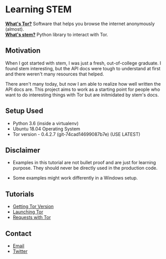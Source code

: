 # Learning STEM

[**What's Tor?**](https://en.wikipedia.org/wiki/Tor_(anonymity_network)) Software that helps you browse the internet anonymously (almost). <br>
[**What's stem?**](https://stem.torproject.org/index.html) Python library to interact with Tor.

## Motivation
When I got started with stem, I was just a fresh, out-of-college graduate. I found stem interesting, but the API docs were tough to understand at first and there weren't many resources that helped. 

There aren't many today, but now I am able to realize how well written the API docs are. This project aims to work as a starting point for people who want to do interesting things with Tor but are initmidated by stem's docs.

## Setup Used
* Python 3.6 (inside a virtualenv)
* Ubuntu 18.04 Operating System
* Tor version - 0.4.2.7 (git-74cad14699087b7e) (USE LATEST)

## Disclaimer
* Examples in this tutorial are not bullet proof and are just for learning purpose. They should never be directly used in the production code.

* Some examples might work differently in a Windows setup.

## Tutorials
* [Getting Tor Version](./get_version.md)
* [Launching Tor](./launching_tor.md)
* [Requests with Tor](./requests_with_tor.md)

## Contact

* [Email](mailto:garg.manav8@protonmail.com) 
* [Twitter](https://twitter.com/sigmapie8)
